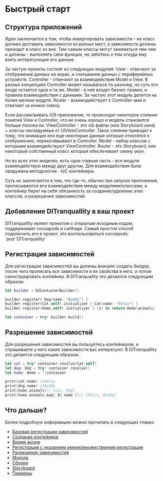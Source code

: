 # Быстрый старт

## Структура приложений
Идея заключается в том, чтобы инвертировать зависимости - не класс должен доставать зависимости из разных мест, а зависимости должны приходит в класс из вне. Тем самым классы могут заниматься тем чем и должны - выполнять свои функции, не заботясь о том откуда ему взять интересующие его данные.

За частую проекты состоят из следующих модулей:
View - отвечают за отображение данных на экран, и считывание данных с периферийных устройств.
Controller - отвечают за взаимодействия Model и View. В разных концепциях Controller может называться по разному, но суть его везде остается одна и та же.
Model - в неё входят бизнес правил, и правила взаимодействия с данными. За частую этот модуль делится на более мелкие модуля.
Router - взаимодействует с Controller-ами и отвечает за ихнюю смену.

Если рассматривать iOS приложение, то происходит некоторое слияние понятий View и Controller, что не очень хорошо и модель становится больше похожа на:
ViewController - это xib файлы (или Storyboard окна) + классы наследуемые от UIViewController. Такое слияние приводит к тому, что анимация или еще некоторые данные которые относятся к отображению, перекочёвывают в Controller.
Model - набор классов с которыми взаимодействуют ViewController.
Router - это Storyboard, или некоторый собственный класс который обеспечивает смену окон.

Но во всех этих моделях, есть одна главная часть - все модули взаимодействую между друг другом. Для взаимодействия была придумана методология - IoC контейнеры.

Суть их заключается в том, что где-то, обычно при запуске приложения, прописываются все взаимодействия между модулями/классами, а контейнер берет на себя обязанность за создание/удаление этих классов, и разрешение зависимостей.
 
## Добавление DITranquallity в ваш проект
DITranquallity являет проектом с открытым исходным кодом, поддерживает cocoapods и carthage. 
Самый простой способ подключить его в проект, это воспользоваться cocoapods:  
`pod 'DITranquallity'

## Регистрация зависимостей
Для регистрации зависимостей вы должны вначале создать билдер, после чего прописать все зависимости и их свойства в него, и потом сконструировать контейнер.
В DITranquallity это делается следующим образом:
```Swift
let builder = DIContainerBuilder()

builder.register{ Dog(name: "Buddy") }
builder.register(Cat.self).initializer { Cat(name: "Felix") }
builder.register(Home.self).initializer { (s) in return Home(animals: [s.resolve(Cat), s.resolve(Dog)]) }

let container = try! builder.build()
```

## Разрешение зависимостей
Для разрешения зависимостей вы пользуетесь контейнером, и спрашиваете у него какие зависимости вас интересуют.
В DITranquallity это делается следующим образом:
```Swift
let cat = try! container.resolve(Cat.self)
let dog: Dog = try! container.resolve()
let home: Home = *!container

print(cat.name) //Felix
print(dog.name) //Buddy
print(home.animals)// [Cat, Dog]
print(home.animals.map{ $0.name })// [Felix, Buddy]
```

## Что дальше?
Более подробную информацию можно прочитать в следующих главах:

* [Базовая регистрации зависимостей](registration.md)
* [Создание контейнера](build.md)
* [Время жизни](timelife.md)
* [Регистрация с указанием имени/множественная регистрация](multi_name_registration.md)
* [Разрешение зависимостей](resolve.md)
* [Модули](module.md)
* [Сборки](assembly.md)
* [Storyboard](storyboard.md)
* [Примеры](sample.md)